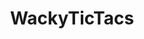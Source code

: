 ---
title: WackyTicTacs
crosslinks:
- ReallyWackyTicTacs
- u_imguralbumbot
- MinionHate
- ComedyCemetery
- DeepFriedMemes
- MassdropBot
- Ooer
- youtubefactsbot
- nukedmemes
- tmsbmeta
- childfree
- absolutelynotmeirl
- KarmaCourt
- 2meirl42meirl4meirl
- KGATLW
- GoodBots
- iamverybadass
- livven
- blackholedmemes
- PrequelMemes
---